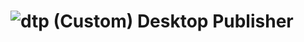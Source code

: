 # ![dtp (Custom)](https://github.com/user-attachments/assets/4b84f425-5eee-477c-8c95-6ac4109d6c05) Desktop Publisher

